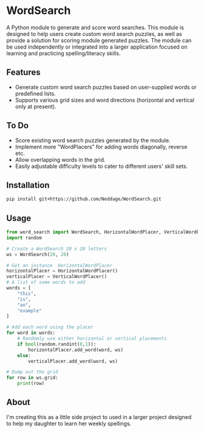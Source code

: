 # WordSearch

A Python module to generate and score word searches. This module is designed to help users create custom word search puzzles, as well as provide a solution for scoring module generated puzzles. The module can be used independently or integrated into a larger application focused on learning and practicing spelling/literacy skills.

## Features

* Generate custom word search puzzles based on user-supplied words or predefined lists.
* Supports various grid sizes and word directions (horizontal and vertical only at present).

## To Do
* Score existing word search puzzles generated by the module.
* Implement more "WordPlacers" for adding words diagonally, reverse etc.
* Allow overlapping words in the grid.
* Easily adjustable difficulty levels to cater to different users' skill sets.

## Installation

```bash
pip install git+https://github.com/Neddage/WordSearch.git
```

## Usage

```python
from word_search import WordSearch, HorizontalWordPlacer, VerticalWordPlacer
import random

# Create a WordSearch 20 x 20 letters
ws = WordSearch(20, 20)

# Get an instance  HorizontalWordPlacer
horizontalPlacer = HorizontalWordPlacer()
verticalPlacer = VerticalWordPlacer()
# A list of some words to add
words = [
    "this",
    "is",
    "an",
    "example"
]

# Add each word using the placer
for word in words:
    # Randomly use either horizontal or vertical placements
    if bool(random.randint(0,1)):
        horizontalPlacer.add_word(word, ws)
    else:
        verticalPlacer.add_word(word, ws)

# Dump out the grid
for row in ws.grid:
    print(row)

```

## About

I'm creating this as a little side project to used in a larger project designed to help my daughter to learn her weekly spellings.